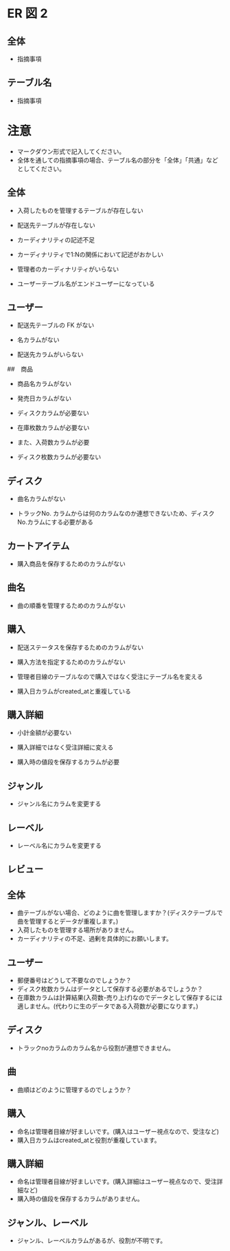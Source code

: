 # ER 図 2

## 全体

- 指摘事項

## テーブル名

- 指摘事項

# 注意

- マークダウン形式で記入してください。
- 全体を通しての指摘事項の場合、テーブル名の部分を「全体」「共通」などとしてください。

## 全体
- 入荷したものを管理するテーブルが存在しない

- 配送先テーブルが存在しない

- カーディナリティの記述不足

- カーディナリティで1:Nの関係において記述がおかしい

- 管理者のカーディナリティがいらない

- ユーザーテーブル名がエンドユーザーになっている

## ユーザー

- 配送先テーブルの FK がない

- 名カラムがない

- 配送先カラムがいらない

##　商品

- 商品名カラムがない

- 発売日カラムがない

- ディスクカラムが必要ない

- 在庫枚数カラムが必要ない

- また、入荷数カラムが必要

- ディスク枚数カラムが必要ない

## ディスク
- 曲名カラムがない

- トラックNo. カラムからは何のカラムなのか連想できないため、ディスクNo.カラムにする必要がある

## カートアイテム
- 購入商品を保存するためのカラムがない

## 曲名
- 曲の順番を管理するためのカラムがない

## 購入
- 配送ステータスを保存するためのカラムがない

- 購入方法を指定するためのカラムがない

- 管理者目線のテーブルなので購入ではなく受注にテーブル名を変える

- 購入日カラムがcreated_atと重複している

## 購入詳細
- 小計金額が必要ない

- 購入詳細ではなく受注詳細に変える

- 購入時の値段を保存するカラムが必要

## ジャンル
- ジャンル名にカラムを変更する

## レーベル
- レーベル名にカラムを変更する

## レビュー
## 全体
- 曲テーブルがない場合、どのように曲を管理しますか？(ディスクテーブルで曲を管理するとデータが重複します。)
- 入荷したものを管理する場所がありません。
- カーディナリティの不足、過剰を具体的にお願いします。

## ユーザー
- 郵便番号はどうして不要なのでしょうか？
- ディスク枚数カラムはデータとして保存する必要があるでしょうか？
- 在庫数カラムは計算結果(入荷数-売り上げ)なのでデータとして保存するには適しません。(代わりに生のデータである入荷数が必要になります。)

## ディスク
- トラックnoカラムのカラム名から役割が連想できません。

## 曲
- 曲順はどのように管理するのでしょうか？

## 購入
- 命名は管理者目線が好ましいです。(購入はユーザー視点なので、受注など)
- 購入日カラムはcreated_atと役割が重複しています。

## 購入詳細
- 命名は管理者目線が好ましいです。(購入詳細はユーザー視点なので、受注詳細など)
- 購入時の値段を保存するカラムがありません。

## ジャンル、レーベル
- ジャンル、レーベルカラムがあるが、役割が不明です。

